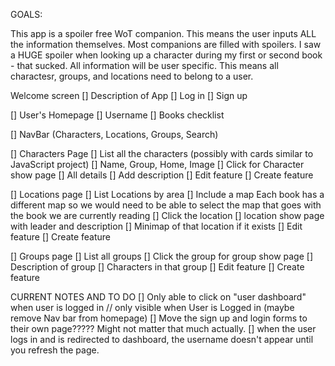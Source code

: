 GOALS:

This app is a spoiler free WoT companion. This means the user inputs ALL the information themselves. Most companions are filled with spoilers. I saw a HUGE spoiler when looking up a character during my first or second book - that sucked. All information will be user specific.
This means all charactesr, groups, and locations need to belong to a user.

Welcome screen
    [] Description of App
    [] Log in
    [] Sign up

[] User's Homepage
    [] Username
    [] Books checklist

[] NavBar (Characters, Locations, Groups, Search)

[] Characters Page
    [] List all the characters (possibly with cards similar to JavaScript project)
        [] Name, Group, Home, Image
        [] Click for Character show page
            [] All details
            [] Add description
            [] Edit feature
            [] Create feature

[] Locations page
    [] List Locations by area
    [] Include a map
        Each book has a different map so we would need to be able to select the map that goes with the book we are currently reading
    [] Click the location 
        [] location show page with leader and description
        [] Minimap of that location if it exists
        [] Edit feature
        [] Create feature

[] Groups page
    [] List all groups
    [] Click the group for group show page
        [] Description of group
        [] Characters in that group
        [] Edit feature
        [] Create feature



CURRENT NOTES AND TO DO
[] Only able to click on "user dashboard" when user is logged in // only visible when User is Logged in (maybe remove Nav bar from homepage)
[] Move the sign up and login forms to their own page????? Might not matter that much actually.
[] when the user logs in and is redirected to dashboard, the username doesn't appear until you refresh the page.